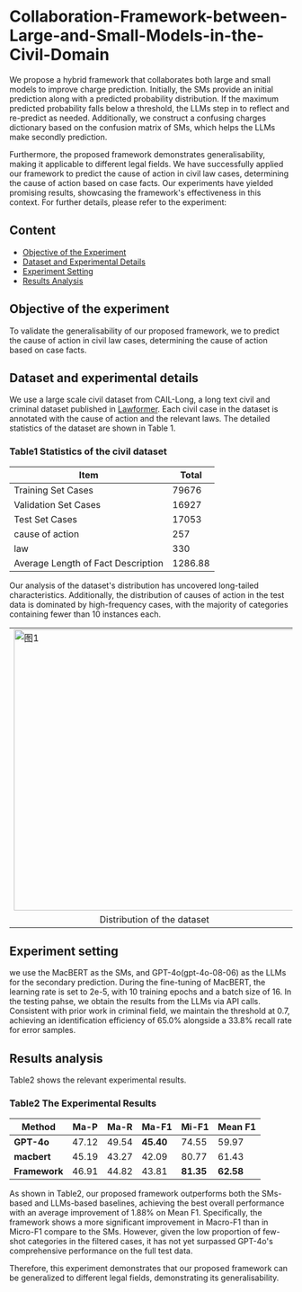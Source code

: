 # Collaboration-Framework-between-Large-and-Small-Models-in-the-Civil-Domain

We propose a hybrid framework that collaborates both large and small models to improve charge prediction. Initially, the SMs provide an initial prediction along with a predicted probability distribution. If the maximum predicted probability falls below a threshold, the LLMs step in to reflect and re-predict as needed. Additionally, we construct a confusing charges dictionary based on the confusion matrix of SMs, which helps the LLMs make secondly prediction. 

Furthermore, the proposed framework demonstrates generalisability, making it applicable to different legal fields. We have successfully applied our framework to predict the cause of action in civil law cases, determining the cause of action based on case facts. Our experiments have yielded promising results, showcasing the framework's effectiveness in this context. For further details, please refer to the experiment:
## Content

- [Objective of the Experiment](#objective-of-the-experiment)
- [Dataset and Experimental Details](#dataset-and-experimental-details)
- [Experiment Setting](#experiment-setting)
- [Results Analysis](#results-analysis)

## Objective of the experiment

To validate the generalisability of our proposed framework, we to predict the cause of action in civil law cases, determining the cause of action based on case facts.

## Dataset and experimental details

We use a large scale civil dataset from CAIL-Long, a long text civil and criminal dataset published in [Lawformer](https://www.sciencedirect.com/science/article/pii/S2666651021000176). Each civil case in the dataset is annotated with the cause of action and the relevant laws. The detailed statistics of the dataset are shown in Table 1.

### Table1 Statistics of the civil dataset

| Item | Total |
| --- | --- |
| Training Set Cases | 79676 |
| Validation Set Cases | 16927 |
| Test Set Cases | 17053 |
| cause of action | 257 |
| law | 330 |
| Average Length of Fact Description | 1286.88 |

Our analysis of the dataset's distribution has uncovered long-tailed characteristics. Additionally, the distribution of causes of action in the test data is dominated by high-frequency cases, with the majority of categories containing fewer than 10 instances each.

<table>
  <tr>
    <td><img src="https://github.com/user-attachments/assets/a67c02bd-de61-4079-bf10-faec823aa1d2" alt="图1" width="500"/></td>
    <td><img src="https://github.com/user-attachments/assets/a16bd922-38a0-4efa-9201-0668beb99b94" alt="图2" width="500"/></td>
  </tr>
  <tr>
    <td align="center">Distribution of the dataset</td>
    <td align="center">Distribution of the test set</td>
  </tr>
</table>


## Experiment setting

we use the MacBERT as the SMs, and GPT-4o(gpt-4o-08-06) as the LLMs for the secondary prediction. During the fine-tuning of MacBERT, the learning rate is set to 2e-5, with 10 training epochs and a batch size of 16. In the testing pahse, we obtain the results from the LLMs via API calls. Consistent with prior work in criminal field, we maintain the threshold at 0.7, achieving an identification efficiency of 65.0% alongside a 33.8% recall rate for error samples.

## Results analysis

 Table2 shows the relevant experimental results.

### Table2 The Experimental Results

| Method | Ma-P | Ma-R | Ma-F1  | Mi-F1 | Mean F1 |
| --- | --- | --- | --- | --- | --- |
| **GPT-4o** | 47.12 | 49.54 | **45.40** | 74.55 | 59.97 |
| **macbert** | 45.19 | 43.27 | 42.09 | 80.77 | 61.43 |
| **Framework** | 46.91 | 44.82 | 43.81 | **81.35** | **62.58** |

As shown in Table2, our proposed framework outperforms both the SMs-based and LLMs-based baselines, achieving the best overall performance with an average improvement of 1.88% on Mean F1. Specifically, the framework shows a more significant improvement in Macro-F1 than in Micro-F1 compare to the SMs. However, given the low proportion of few-shot categories in the filtered cases, it has not yet surpassed GPT-4o's comprehensive performance on the full test data.

Therefore, this experiment demonstrates that our proposed framework can be generalized to different legal fields, demonstrating its generalisability.
